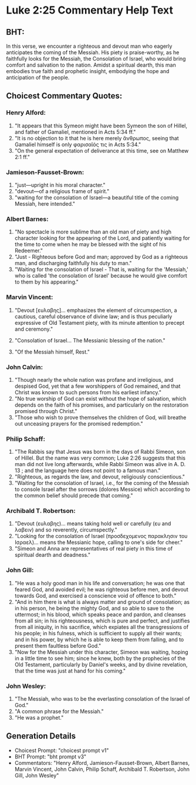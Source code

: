 # Luke 2:25 Commentary Help Text

## BHT:
In this verse, we encounter a righteous and devout man who eagerly anticipates the coming of the Messiah. His piety is praise-worthy, as he faithfully looks for the Messiah, the Consolation of Israel, who would bring comfort and salvation to the nation. Amidst a spiritual dearth, this man embodies true faith and prophetic insight, embodying the hope and anticipation of the people.

## Choicest Commentary Quotes:
### Henry Alford:
1. "It appears that this Symeon might have been Symeon the son of Hillel, and father of Gamaliel, mentioned in Acts 5:34 ff."
2. "It is no objection to it that he is here merely ἄνθρωπος, seeing that Gamaliel himself is only φαρισαῖός τις in Acts 5:34."
3. "On the general expectation of deliverance at this time, see on Matthew 2:1 ff."

### Jamieson-Fausset-Brown:
1. "just—upright in his moral character."
2. "devout—of a religious frame of spirit."
3. "waiting for the consolation of Israel—a beautiful title of the coming Messiah, here intended."

### Albert Barnes:
1. "No spectacle is more sublime than an old man of piety and high character looking for the appearing of the Lord, and patiently waiting for the time to come when he may be blessed with the sight of his Redeemer."
2. "Just - Righteous before God and man; approved by God as a righteous man, and discharging faithfully his duty to man."
3. "Waiting for the consolation of Israel - That is, waiting for the 'Messiah,' who is called 'the consolation of Israel' because he would give comfort to them by his appearing."

### Marvin Vincent:
1. "Devout [ευλαβης]... emphasizes the element of circumspection, a cautious, careful observance of divine law; and is thus peculiarly expressive of Old Testament piety, with its minute attention to precept and ceremony." 

2. "Consolation of Israel... The Messianic blessing of the nation." 

3. "Of the Messiah himself, Rest."

### John Calvin:
1. "Though nearly the whole nation was profane and irreligious, and despised God, yet that a few worshippers of God remained, and that Christ was known to such persons from his earliest infancy."
2. "No true worship of God can exist without the hope of salvation, which depends on the faith of his promises, and particularly on the restoration promised through Christ."
3. "Those who wish to prove themselves the children of God, will breathe out unceasing prayers for the promised redemption."

### Philip Schaff:
1. "The Rabbis say that Jesus was born in the days of Rabbi Simeon, son of Hillel. But the name was very common; Luke 2:26 suggests that this man did not live long afterwards, while Rabbi Simeon was alive in A. D. 13 ; and the language here does not point to a famous man."
2. "Righteous, as regards the law, and devout, religiously conscientious."
3. "Waiting for the consolation of Israel, i.e., for the coming of the Messiah to console Israel after the sorrows (dolores Messice) which according to the common belief should precede that coming."

### Archibald T. Robertson:
1. "Devout (ευλαβης)... means taking hold well or carefully (ευ and λαβειν) and so reverently, circumspectly." 
2. "Looking for the consolation of Israel (προσδεχομενος παρακλησιν του Ισραελ)... means the Messianic hope, calling to one's side for cheer." 
3. "Simeon and Anna are representatives of real piety in this time of spiritual dearth and deadness."

### John Gill:
1. "He was a holy good man in his life and conversation; he was one that feared God, and avoided evil; he was righteous before men, and devout towards God, and exercised a conscience void of offence to both."
2. "And in him there is what is always matter and ground of consolation; as in his person, he being the mighty God, and so able to save to the uttermost; in his blood, which speaks peace and pardon, and cleanses from all sin; in his righteousness, which is pure and perfect, and justifies from all iniquity, in his sacrifice, which expiates all the transgressions of his people; in his fulness, which is sufficient to supply all their wants; and in his power, by which he is able to keep them from falling, and to present them faultless before God."
3. "Now for the Messiah under this character, Simeon was waiting, hoping in a little time to see him; since he knew, both by the prophecies of the Old Testament, particularly by Daniel's weeks, and by divine revelation, that the time was just at hand for his coming."

### John Wesley:
1. "The Messiah, who was to be the everlasting consolation of the Israel of God."
2. "A common phrase for the Messiah."
3. "He was a prophet."


## Generation Details
- Choicest Prompt: "choicest prompt v1"
- BHT Prompt: "bht prompt v3"
- Commentators: "Henry Alford, Jamieson-Fausset-Brown, Albert Barnes, Marvin Vincent, John Calvin, Philip Schaff, Archibald T. Robertson, John Gill, John Wesley"
